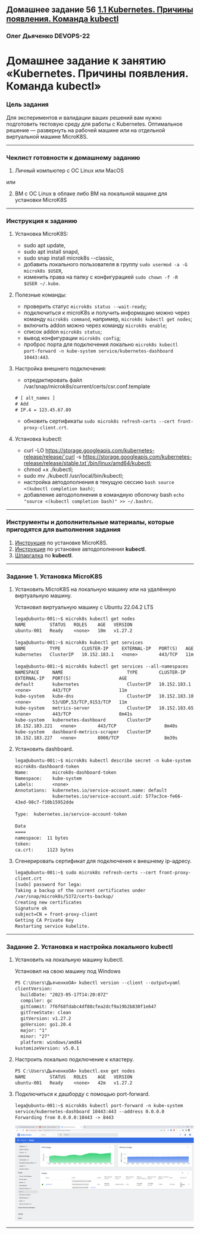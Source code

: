 ## Домашнее задание 56 [1.1 Kubernetes. Причины появления. Команда kubectl](https://github.com/netology-code/kuber-homeworks/blob/main/1.1/1.1.md)

### Олег Дьяченко DEVOPS-22

# Домашнее задание к занятию «Kubernetes. Причины появления. Команда kubectl»

### Цель задания

Для экспериментов и валидации ваших решений вам нужно подготовить тестовую среду для работы с Kubernetes. Оптимальное решение — развернуть на рабочей машине или на отдельной виртуальной машине MicroK8S.

------

### Чеклист готовности к домашнему заданию

1. Личный компьютер с ОС Linux или MacOS 

или

2. ВМ c ОС Linux в облаке либо ВМ на локальной машине для установки MicroK8S  

------

### Инструкция к заданию

1. Установка MicroK8S:
    - sudo apt update,
    - sudo apt install snapd,
    - sudo snap install microk8s --classic,
    - добавить локального пользователя в группу `sudo usermod -a -G microk8s $USER`,
    - изменить права на папку с конфигурацией `sudo chown -f -R $USER ~/.kube`.

2. Полезные команды:
    - проверить статус `microk8s status --wait-ready`;
    - подключиться к microK8s и получить информацию можно через команду `microk8s command`, например, `microk8s kubectl get nodes`;
    - включить addon можно через команду `microk8s enable`; 
    - список addon `microk8s status`;
    - вывод конфигурации `microk8s config`;
    - проброс порта для подключения локально `microk8s kubectl port-forward -n kube-system service/kubernetes-dashboard 10443:443`.

3. Настройка внешнего подключения:
    - отредактировать файл /var/snap/microk8s/current/certs/csr.conf.template
    ```shell
    # [ alt_names ]
    # Add
    # IP.4 = 123.45.67.89
    ```
    - обновить сертификаты `sudo microk8s refresh-certs --cert front-proxy-client.crt`.

4. Установка kubectl:
    - curl -LO https://storage.googleapis.com/kubernetes-release/release/`curl -s https://storage.googleapis.com/kubernetes-release/release/stable.txt`/bin/linux/amd64/kubectl;
    - chmod +x ./kubectl;
    - sudo mv ./kubectl /usr/local/bin/kubectl;
    - настройка автодополнения в текущую сессию `bash source <(kubectl completion bash)`;
    - добавление автодополнения в командную оболочку bash `echo "source <(kubectl completion bash)" >> ~/.bashrc`.

------

### Инструменты и дополнительные материалы, которые пригодятся для выполнения задания

1. [Инструкция](https://microk8s.io/docs/getting-started) по установке MicroK8S.
2. [Инструкция](https://kubernetes.io/ru/docs/reference/kubectl/cheatsheet/#bash) по установке автодополнения **kubectl**.
3. [Шпаргалка](https://kubernetes.io/ru/docs/reference/kubectl/cheatsheet/) по **kubectl**.

------

### Задание 1. Установка MicroK8S

1. Установить MicroK8S на локальную машину или на удалённую виртуальную машину.

   Установил виртуальную машину c Ubuntu 22.04.2 LTS
   ```
   lega@ubuntu-001:~$ microk8s kubectl get nodes
   NAME         STATUS   ROLES    AGE   VERSION
   ubuntu-001   Ready    <none>   10m   v1.27.2
   
   lega@ubuntu-001:~$ microk8s kubectl get services
   NAME         TYPE        CLUSTER-IP     EXTERNAL-IP   PORT(S)   AGE
   kubernetes   ClusterIP   10.152.183.1   <none>        443/TCP   11m
   
   lega@ubuntu-001:~$ microk8s kubectl get services --all-namespaces
   NAMESPACE     NAME                        TYPE        CLUSTER-IP       EXTERNAL-IP   PORT(S)                  AGE
   default       kubernetes                  ClusterIP   10.152.183.1     <none>        443/TCP                  11m
   kube-system   kube-dns                    ClusterIP   10.152.183.10    <none>        53/UDP,53/TCP,9153/TCP   11m
   kube-system   metrics-server              ClusterIP   10.152.183.65    <none>        443/TCP                  8m41s
   kube-system   kubernetes-dashboard        ClusterIP   10.152.183.221   <none>        443/TCP                  8m40s
   kube-system   dashboard-metrics-scraper   ClusterIP   10.152.183.227   <none>        8000/TCP                 8m39s
   ```

2. Установить dashboard.

   ```
   lega@ubuntu-001:~$ microk8s kubectl describe secret -n kube-system microk8s-dashboard-token
   Name:         microk8s-dashboard-token
   Namespace:    kube-system
   Labels:       <none>
   Annotations:  kubernetes.io/service-account.name: default
                 kubernetes.io/service-account.uid: 577ac3ce-fe66-43ed-98c7-f10b15952dde
   
   Type:  kubernetes.io/service-account-token
   
   Data
   ====
   namespace:  11 bytes
   token:      
   ca.crt:     1123 bytes
   ```

3. Сгенерировать сертификат для подключения к внешнему ip-адресу.

   ```
   lega@ubuntu-001:~$ sudo microk8s refresh-certs --cert front-proxy-client.crt
   [sudo] password for lega:
   Taking a backup of the current certificates under /var/snap/microk8s/5372/certs-backup/
   Creating new certificates
   Signature ok
   subject=CN = front-proxy-client
   Getting CA Private Key
   Restarting service kubelite.
   ```

------

### Задание 2. Установка и настройка локального kubectl
1. Установить на локальную машину kubectl.

   Установил на свою машину под Windows
   ```
   PS C:\Users\ДьяченкоОА> kubectl version --client --output=yaml
   clientVersion:
     buildDate: "2023-05-17T14:20:07Z"
     compiler: gc
     gitCommit: 7f6f68fdabc4df88cfea2dcf9a19b2b830f1e647
     gitTreeState: clean
     gitVersion: v1.27.2
     goVersion: go1.20.4
     major: "1"
     minor: "27"
     platform: windows/amd64
   kustomizeVersion: v5.0.1
   ```

2. Настроить локально подключение к кластеру.

   ```
   PS C:\Users\ДьяченкоОА> kubectl.exe get nodes
   NAME         STATUS   ROLES    AGE   VERSION
   ubuntu-001   Ready    <none>   42m   v1.27.2
   ```

3. Подключиться к дашборду с помощью port-forward.

   ```
   lega@ubuntu-001:~$ microk8s kubectl port-forward -n kube-system service/kubernetes-dashboard 10443:443 --address 0.0.0.0
   Forwarding from 0.0.0.0:10443 -> 8443
   ```
   
   ![](pics/pic1.png)


------

